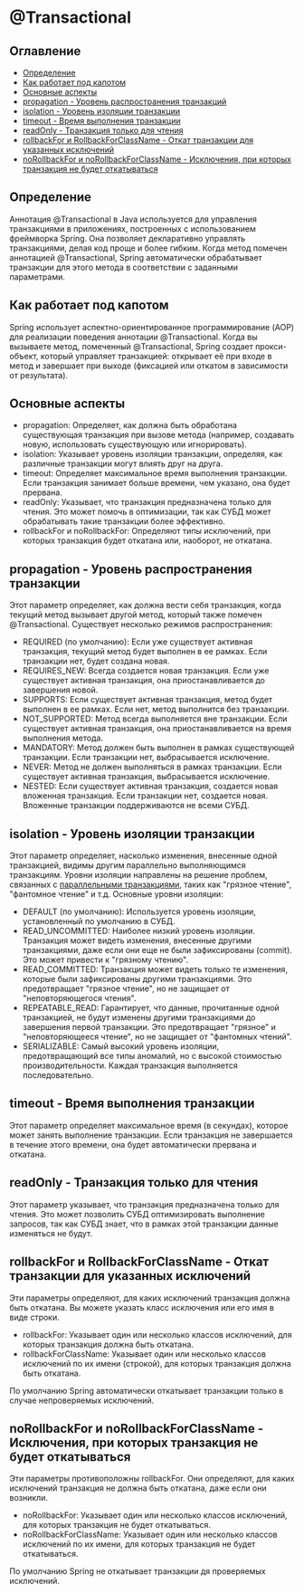 # @Transactional
## Оглавление
- [Определение](#определение)
- [Как работает под капотом](#как-работает-под-капотом)
- [Основные аспекты](#основные-аспекты)
- [propagation - Уровень распространения транзакций](#propagation---уровень-распространения-транзакции)
- [isolation - Уровень изоляции транзакции](#isolation---уровень-изоляции-транзакции)
- [timeout - Время выполнения транзакции](#timeout---время-выполнения-транзакции)
- [readOnly - Транзакция только для чтения](#readonly---транзакция-только-для-чтения)
- [rollbackFor и RollbackForClassName - Откат транзакции для указанных исключений](#rollbackfor-и-rollbackforclassname---откат-транзакции-для-указанных-исключений)
- [noRollbackFor и noRollbackForClassName - Исключения, при которых транзакция не будет откатываться](#norollbackfor-и-norollbackforclassname---исключения-при-которых-транзакция-не-будет-откатываться)
## Определение
Аннотация @Transactional в Java используется для управления транзакциями в приложениях, построенных с использованием 
фреймворка Spring. Она позволяет декларативно управлять транзакциями, делая код проще и более гибким. Когда метод 
помечен аннотацией @Transactional, Spring автоматически обрабатывает транзакции для этого метода в соответствии с 
заданными параметрами.
## Как работает под капотом
Spring использует аспектно-ориентированное программирование (AOP) для реализации поведения аннотации @Transactional. 
Когда вы вызываете метод, помеченный @Transactional, Spring создает прокси-объект, который управляет транзакцией: 
открывает её при входе в метод и завершает при выходе (фиксацией или откатом в зависимости от результата).
## Основные аспекты
- propagation: Определяет, как должна быть обработана существующая транзакция при вызове метода (например, 
создавать новую, использовать существующую или игнорировать).
- isolation: Указывает уровень изоляции транзакции, определяя, как различные транзакции могут влиять друг на друга.
- timeout: Определяет максимальное время выполнения транзакции. Если транзакция занимает больше времени, чем указано, 
она будет прервана.
- readOnly: Указывает, что транзакция предназначена только для чтения. Это может помочь в оптимизации, так как 
СУБД может обрабатывать такие транзакции более эффективно.
- rollbackFor и noRollbackFor: Определяют типы исключений, при которых транзакция будет откатана или, наоборот, 
не откатана.
## propagation - Уровень распространения транзакции
Этот параметр определяет, как должна вести себя транзакция, когда текущий метод вызывает другой метод, который также 
помечен @Transactional. Существует несколько режимов распространения:
- REQUIRED (по умолчанию): Если уже существует активная транзакция, текущий метод будет выполнен в ее рамках. 
Если транзакции нет, будет создана новая.
- REQUIRES_NEW: Всегда создается новая транзакция. Если уже существует активная транзакция, она приостанавливается до 
завершения новой.
- SUPPORTS: Если существует активная транзакция, метод будет выполнен в ее рамках. Если нет, метод выполнится 
без транзакции.
- NOT_SUPPORTED: Метод всегда выполняется вне транзакции. Если существует активная транзакция, она приостанавливается 
на время выполнения метода.
- MANDATORY: Метод должен быть выполнен в рамках существующей транзакции. Если транзакции нет, выбрасывается исключение.
- NEVER: Метод не должен выполняться в рамках транзакции. Если существует активная транзакция, выбрасывается исключение.
- NESTED: Если существует активная транзакция, создается новая вложенная транзакция. Если транзакции нет, создается 
новая. Вложенные транзакции поддерживаются не всеми СУБД.
## isolation - Уровень изоляции транзакции
Этот параметр определяет, насколько изменения, внесенные одной транзакцией, видимы другим параллельно выполняющимся 
транзакциям. Уровни изоляции направлены на решение проблем, связанных с 
[параллельными транзакциями](../database/core/multythreading.md), таких как "грязное чтение", "фантомное чтение" и т.д. 
Основные уровни изоляции:
- DEFAULT (по умолчанию): Используется уровень изоляции, установленный по умолчанию в СУБД.
- READ_UNCOMMITTED: Наиболее низкий уровень изоляции. Транзакция может видеть изменения, внесенные другими транзакциями,
даже если они еще не были зафиксированы (commit). Это может привести к "грязному чтению".
- READ_COMMITTED: Транзакция может видеть только те изменения, которые были зафиксированы другими транзакциями. Это
предотвращает "грязное чтение", но не защищает от "неповторяющегося чтения".
- REPEATABLE_READ: Гарантирует, что данные, прочитанные одной транзакцией, не будут изменены другими транзакциями до
завершения первой транзакции. Это предотвращает "грязное" и "неповторяющееся чтение", но не защищает от 
"фантомных чтений".
- SERIALIZABLE: Самый высокий уровень изоляции, предотвращающий все типы аномалий, но с высокой стоимостью
производительности. Каждая транзакция выполняется последовательно.
## timeout - Время выполнения транзакции
Этот параметр определяет максимальное время (в секундах), которое может занять выполнение транзакции. Если транзакция
не завершается в течение этого времени, она будет автоматически прервана и откатана.
## readOnly - Транзакция только для чтения
Этот параметр указывает, что транзакция предназначена только для чтения. Это может позволить СУБД оптимизировать 
выполнение запросов, так как СУБД знает, что в рамках этой транзакции данные изменяться не будут.
## rollbackFor и RollbackForClassName - Откат транзакции для указанных исключений
Эти параметры определяют, для каких исключений транзакция должна быть откатана. Вы можете указать класс исключения
или его имя в виде строки.
- rollbackFor: Указывает один или несколько классов исключений, для которых транзакция должна быть откатана.
- rollbackForClassName: Указывает один или несколько классов исключений по их имени (строкой), для которых транзакция 
должна быть откатана.

По умолчанию Spring автоматически откатывает транзакции только в случае непроверяемых исключений.
## noRollbackFor и noRollbackForClassName - Исключения, при которых транзакция не будет откатываться
Эти параметры противоположны rollbackFor. Они определяют, для каких исключений транзакция не должна быть откатана, 
даже если они возникли.
- noRollbackFor: Указывает один или несколько классов исключений, для которых транзакция не будет откатываться.
- noRollbackForClassName: Указывает один или несколько классов исключений по их имени, для которых транзакция не будет
откатываться.

По умолчанию Spring не откатывает транзакции дя проверяемых исключений.
